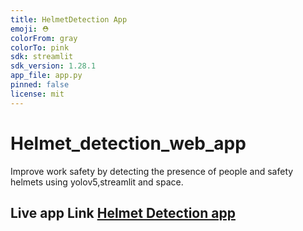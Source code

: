 ```yaml
---
title: HelmetDetection App
emoji: ⛑
colorFrom: gray
colorTo: pink
sdk: streamlit
sdk_version: 1.28.1
app_file: app.py
pinned: false
license: mit
---
```

# Helmet_detection_web_app
Improve work safety by detecting the presence of people and safety helmets using yolov5,streamlit and space.
## Live app Link [Helmet Detection app](https://github.com/sibap865/Helmet_detection_web_app)
